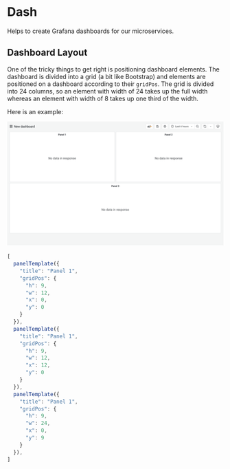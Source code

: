 # Dash

Helps to create Grafana dashboards for our microservices.

## Dashboard Layout

One of the tricky things to get right is positioning dashboard elements. The dashboard is divided into a grid (a bit like Bootstrap) and elements are positioned on a dashboard according to their `gridPos`. The grid is divided into 24 columns, so an element with width of 24 takes up the full width whereas an element with width of 8 takes up one third of the width.

Here is an example:

![](layout.png)

```javascript
[
  panelTemplate({
    "title": "Panel 1",
    "gridPos": {
      "h": 9,
      "w": 12,
      "x": 0,
      "y": 0
    }  
  }),
  panelTemplate({
    "title": "Panel 1",
    "gridPos": {
      "h": 9,
      "w": 12,
      "x": 12,
      "y": 0
    }  
  }),
  panelTemplate({
    "title": "Panel 1",
    "gridPos": {
      "h": 9,
      "w": 24,
      "x": 0,
      "y": 9
    }  
  }),
]
```